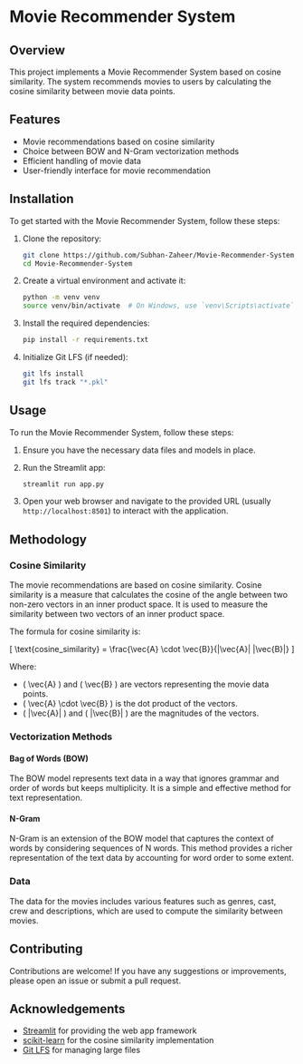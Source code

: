 # Movie Recommender System

## Overview

This project implements a Movie Recommender System based on cosine similarity. The system recommends movies to users by calculating the cosine similarity between movie data points.

## Features

- Movie recommendations based on cosine similarity
- Choice between BOW and N-Gram vectorization methods
- Efficient handling of movie data
- User-friendly interface for movie recommendation

## Installation

To get started with the Movie Recommender System, follow these steps:

1. Clone the repository:

    ```bash
    git clone https://github.com/Subhan-Zaheer/Movie-Recommender-System.git
    cd Movie-Recommender-System
    ```

2. Create a virtual environment and activate it:

    ```bash
    python -m venv venv
    source venv/bin/activate  # On Windows, use `venv\Scripts\activate`
    ```

3. Install the required dependencies:

    ```bash
    pip install -r requirements.txt
    ```

4. Initialize Git LFS (if needed):

    ```bash
    git lfs install
    git lfs track "*.pkl"
    ```

## Usage

To run the Movie Recommender System, follow these steps:

1. Ensure you have the necessary data files and models in place.
2. Run the Streamlit app:

    ```bash
    streamlit run app.py
    ```

3. Open your web browser and navigate to the provided URL (usually `http://localhost:8501`) to interact with the application.

## Methodology

### Cosine Similarity

The movie recommendations are based on cosine similarity. Cosine similarity is a measure that calculates the cosine of the angle between two non-zero vectors in an inner product space. It is used to measure the similarity between two vectors of an inner product space.

The formula for cosine similarity is:

\[ \text{cosine\_similarity} = \frac{\vec{A} \cdot \vec{B}}{\|\vec{A}\| \|\vec{B}\|} \]

Where:
- \( \vec{A} \) and \( \vec{B} \) are vectors representing the movie data points.
- \( \vec{A} \cdot \vec{B} \) is the dot product of the vectors.
- \( \|\vec{A}\| \) and \( \|\vec{B}\| \) are the magnitudes of the vectors.

### Vectorization Methods

#### Bag of Words (BOW)

The BOW model represents text data in a way that ignores grammar and order of words but keeps multiplicity. It is a simple and effective method for text representation.

#### N-Gram

N-Gram is an extension of the BOW model that captures the context of words by considering sequences of N words. This method provides a richer representation of the text data by accounting for word order to some extent.

### Data

The data for the movies includes various features such as genres, cast, crew and descriptions, which are used to compute the similarity between movies.

## Contributing

Contributions are welcome! If you have any suggestions or improvements, please open an issue or submit a pull request.

## Acknowledgements

- [Streamlit](https://www.streamlit.io/) for providing the web app framework
- [scikit-learn](https://scikit-learn.org/stable/modules/metrics.html#cosine-similarity) for the cosine similarity implementation
- [Git LFS](https://git-lfs.github.com/) for managing large files

